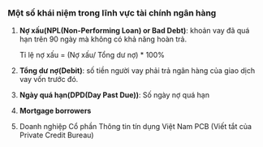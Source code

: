 ### Một số khái niệm trong lĩnh vực tài chính ngân hàng

1. **Nợ xấu(NPL(Non-Performing Loan) or Bad Debt)**: khoản vay đã quá hạn trên 90 ngày mà không có khả năng hoàn trả.

   Tỉ lệ nợ xấu = (Nợ xấu/ Tổng dư nợ) * 100%

2. **Tổng dư nợ(Debit)**: số tiền người vay phải trả ngân hàng của giao dịch vay vốn trước đó.

3. **Ngày quá hạn(DPD(Day Past Due))**: Số ngày nợ quá hạn

4. **Mortgage borrowers**

5. Doanh nghiệp Cổ phần Thông tin tín dụng Việt Nam PCB (Viết tắt của Private Credit Bureau)